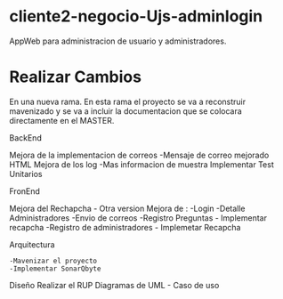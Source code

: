 # cliente2-negocio-Ujs-adminlogin

AppWeb para administracion de usuario y administradores.

Realizar Cambios
================
En una nueva rama. En esta rama el proyecto se va a reconstruir mavenizado y se va a incluir la documentacion que se colocara directamente en el MASTER.

BackEnd

Mejora de la implementacion de correos
	-Mensaje de correo mejorado HTML
Mejora de los log
	-Mas informacion de muestra
Implementar Test Unitarios

FronEnd

Mejora del Rechapcha - Otra version
Mejora de :
	-Login
	-Detalle Administradores
	-Envio de correos
	-Registro Preguntas   - Implementar recapcha
	-Registro de administradores - Implemetar Recapcha

Arquitectura

	-Mavenizar el proyecto
	-Implementar SonarQbyte

Diseño
Realizar el RUP
	Diagramas de UML - Caso de uso
